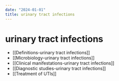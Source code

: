 ```yaml
---
date: "2024-01-01"
title: urinary tract infections
---
```



# urinary tract infections

- [[Definitions-urinary tract infections]]
- [[Microbiology-urinary tract infections]]
- [[Clinical manifestations-urinary tract infections]]
- [[Diagnostic studies-urinary tract infections]]
- [[Treatment of UTIs]]
